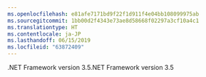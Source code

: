 ```yaml
---
ms.openlocfilehash: e81afe7171bd9f22f1d911f4e04bb108099975ab
ms.sourcegitcommit: 1bb00d2f4343e73ae8d58668f02297a3cf10a4c1
ms.translationtype: HT
ms.contentlocale: ja-JP
ms.lasthandoff: 06/15/2019
ms.locfileid: "63872409"
---
```

<span data-ttu-id="b2087-101">.NET Framework version 3.5</span><span class="sxs-lookup"><span data-stu-id="b2087-101">.NET Framework version 3.5</span></span>